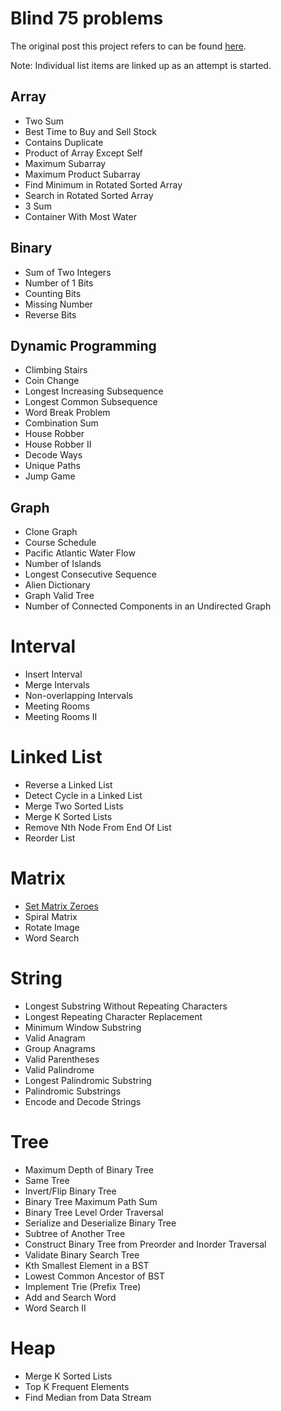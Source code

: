 # Blind 75 problems

The original post this project refers to can be found [here](https://leetcode.com/discuss/general-discussion/460599/blind-75-leetcode-questions).

Note: Individual list items are linked up as an attempt is started.

## Array
* Two Sum
* Best Time to Buy and Sell Stock
* Contains Duplicate
* Product of Array Except Self
* Maximum Subarray
* Maximum Product Subarray
* Find Minimum in Rotated Sorted Array
* Search in Rotated Sorted Array
* 3 Sum
* Container With Most Water

## Binary
* Sum of Two Integers
* Number of 1 Bits
* Counting Bits
* Missing Number
* Reverse Bits

## Dynamic Programming
* Climbing Stairs
* Coin Change
* Longest Increasing Subsequence
* Longest Common Subsequence
* Word Break Problem
* Combination Sum
* House Robber
* House Robber II
* Decode Ways
* Unique Paths
* Jump Game

## Graph
* Clone Graph
* Course Schedule
* Pacific Atlantic Water Flow
* Number of Islands
* Longest Consecutive Sequence
* Alien Dictionary
* Graph Valid Tree
* Number of Connected Components in an Undirected Graph

# Interval
* Insert Interval
* Merge Intervals
* Non-overlapping Intervals
* Meeting Rooms
* Meeting Rooms II

# Linked List
* Reverse a Linked List
* Detect Cycle in a Linked List
* Merge Two Sorted Lists
* Merge K Sorted Lists
* Remove Nth Node From End Of List
* Reorder List

# Matrix
* [Set Matrix Zeroes](/problems/set_matrix_zeroes/)
* Spiral Matrix
* Rotate Image
* Word Search

# String
* Longest Substring Without Repeating Characters
* Longest Repeating Character Replacement
* Minimum Window Substring
* Valid Anagram
* Group Anagrams
* Valid Parentheses
* Valid Palindrome
* Longest Palindromic Substring
* Palindromic Substrings
* Encode and Decode Strings

# Tree
* Maximum Depth of Binary Tree
* Same Tree
* Invert/Flip Binary Tree
* Binary Tree Maximum Path Sum
* Binary Tree Level Order Traversal
* Serialize and Deserialize Binary Tree
* Subtree of Another Tree
* Construct Binary Tree from Preorder and Inorder Traversal
* Validate Binary Search Tree
* Kth Smallest Element in a BST
* Lowest Common Ancestor of BST
* Implement Trie (Prefix Tree)
* Add and Search Word
* Word Search II

# Heap
* Merge K Sorted Lists
* Top K Frequent Elements
* Find Median from Data Stream